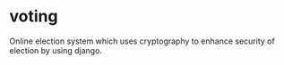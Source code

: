 # voting
Online election system which uses cryptography to enhance security of election by using django.
